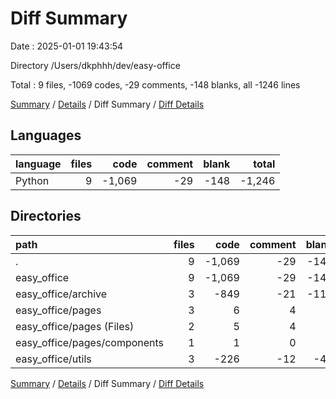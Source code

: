 # Diff Summary

Date : 2025-01-01 19:43:54

Directory /Users/dkphhh/dev/easy-office

Total : 9 files,  -1069 codes, -29 comments, -148 blanks, all -1246 lines

[Summary](results.md) / [Details](details.md) / Diff Summary / [Diff Details](diff-details.md)

## Languages
| language | files | code | comment | blank | total |
| :--- | ---: | ---: | ---: | ---: | ---: |
| Python | 9 | -1,069 | -29 | -148 | -1,246 |

## Directories
| path | files | code | comment | blank | total |
| :--- | ---: | ---: | ---: | ---: | ---: |
| . | 9 | -1,069 | -29 | -148 | -1,246 |
| easy_office | 9 | -1,069 | -29 | -148 | -1,246 |
| easy_office/archive | 3 | -849 | -21 | -112 | -982 |
| easy_office/pages | 3 | 6 | 4 | 8 | 18 |
| easy_office/pages (Files) | 2 | 5 | 4 | 8 | 17 |
| easy_office/pages/components | 1 | 1 | 0 | 0 | 1 |
| easy_office/utils | 3 | -226 | -12 | -44 | -282 |

[Summary](results.md) / [Details](details.md) / Diff Summary / [Diff Details](diff-details.md)